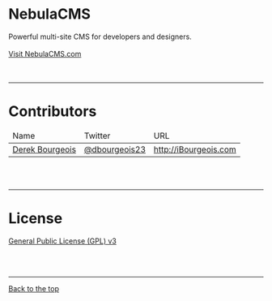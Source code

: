NebulaCMS
=========

Powerful multi-site CMS for developers and designers.<br />
<br />
<a href="http://nebulacms.com" target="_blank">Visit NebulaCMS.com</a>
<br /><br /><br />
<hr />


Contributors
============

<table>
<thead>
  <tr>
    <td>
      Name
    </td>
    <td>
      Twitter
    </td>
    <td>
      URL
    </td>
  </tr>
</thead>
<tbody>
  <tr>
    <td>
      <a href="http://github.com/ibourgeois" target="_blank">Derek Bourgeois</a>
    </td>
    <td>
      <a href="http://twitter.com/dbourgeois23" target="_blank">@dbourgeois23</a>
    </td>
    <td>
      <a href="http://ibourgeois.com" target="_blank">http://iBourgeois.com</a>
    </td>
  </tr>
</tbody>
</table>
<br /><br />
<hr />


License
=======

<a href="https://github.com/ibourgeois/NebulaCMS/blob/master/license.txt">General Public License (GPL) v3</a>


<br /><br />
<hr />
<a href="#nebulacms">Back to the top</a>
